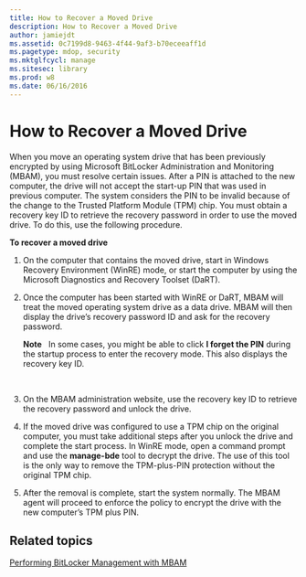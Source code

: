 ```yaml
---
title: How to Recover a Moved Drive
description: How to Recover a Moved Drive
author: jamiejdt
ms.assetid: 0c7199d8-9463-4f44-9af3-b70eceeaff1d
ms.pagetype: mdop, security
ms.mktglfcycl: manage
ms.sitesec: library
ms.prod: w8
ms.date: 06/16/2016
---
```



# How to Recover a Moved Drive


When you move an operating system drive that has been previously encrypted by using Microsoft BitLocker Administration and Monitoring (MBAM), you must resolve certain issues. After a PIN is attached to the new computer, the drive will not accept the start-up PIN that was used in previous computer. The system considers the PIN to be invalid because of the change to the Trusted Platform Module (TPM) chip. You must obtain a recovery key ID to retrieve the recovery password in order to use the moved drive. To do this, use the following procedure.

**To recover a moved drive**

1.  On the computer that contains the moved drive, start in Windows Recovery Environment (WinRE) mode, or start the computer by using the Microsoft Diagnostics and Recovery Toolset (DaRT).

2.  Once the computer has been started with WinRE or DaRT, MBAM will treat the moved operating system drive as a data drive. MBAM will then display the drive’s recovery password ID and ask for the recovery password.

    **Note**  
    In some cases, you might be able to click **I forget the PIN** during the startup process to enter the recovery mode. This also displays the recovery key ID.

     

3.  On the MBAM administration website, use the recovery key ID to retrieve the recovery password and unlock the drive.

4.  If the moved drive was configured to use a TPM chip on the original computer, you must take additional steps after you unlock the drive and complete the start process. In WinRE mode, open a command prompt and use the **manage-bde** tool to decrypt the drive. The use of this tool is the only way to remove the TPM-plus-PIN protection without the original TPM chip.

5.  After the removal is complete, start the system normally. The MBAM agent will proceed to enforce the policy to encrypt the drive with the new computer’s TPM plus PIN.

## Related topics


[Performing BitLocker Management with MBAM](performing-bitlocker-management-with-mbam.md)

 

 





